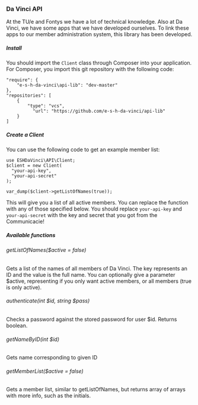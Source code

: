 ### Da Vinci API
At the TU/e and Fontys we have a lot of technical knowledge. Also at Da Vinci, we have some apps that we have developed ourselves. To link these apps to our member administration system, this library has been developed.

##### Install
You should import the `Client` class through Composer into your application. For Composer, you import this git repository with the following code:

```
"require": {
	"e-s-h-da-vinci\api-lib": "dev-master"
},
"repositories": [
    {
        "type": "vcs",
    	  "url": "https://github.com/e-s-h-da-vinci/api-lib"
	}
]
```

##### Create a Client
You can use the following code to get an example member list:

```
use ESHDaVinci\API\Client;
$client = new Client(
  "your-api-key",
  "your-api-secret"
);

var_dump($client->getListOfNames(true));
```

This will give you a list of all active members. You can replace the function with any of those specified below.
You should replace `your-api-key` and `your-api-secret` with the key and secret that you got from the Communicacie!


##### Available functions
###### getListOfNames($active = false)
Gets a list of the names of all members of Da Vinci. The key represents an ID and the value is the full name. You can optionally give a parameter $active, representing if you only want active members, or all members (true is only active).

###### authenticate(int $id, string $pass)
Checks a password against the stored password for user $id. Returns boolean.

###### getNameByID(int $id)
Gets name corresponding to given ID

###### getMemberList($active = false)
Gets a member list, similar to getListOfNames, but returns array of arrays with more info, such as the initials.
